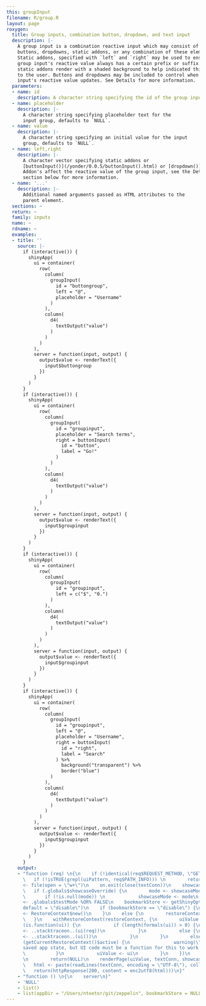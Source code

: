 ```yaml
---
this: groupInput
filename: R/group.R
layout: page
roxygen:
  title: Group inputs, combination button, dropdown, and text input
  description: |-
    A group input is a combination reactive input which may consist of one or two
    buttons, dropdowns, static addons, or any combination of these elements.
    Static addons, specified with `left` and `right` may be used to ensure an
    group input's reactive value always has a certain prefix or suffix. These
    static addons render with a shaded background to help indicated this behavior
    to the user. Buttons and dropdowns may be included to control when the group
    input's reactive value updates. See Details for more information.
  parameters:
  - name: id
    description: A character string specifying the id of the group input.
  - name: placeholder
    description: |-
      A character string specifying placeholder text for the
      input group, defaults to `NULL`.
  - name: value
    description: |-
      A character string specifying an initial value for the input
      group, defaults to `NULL`.
  - name: left,right
    description: |-
      A character vector specifying static addons or
      [buttonInput()](/yonder/0.0.5/buttonInput().html) or [dropdown()](/yonder/0.0.5/dropdown().html) elements specifying dynamic addons.
      Addon's affect the reactive value of the group input, see the Details
      section below for more information.
  - name: '...'
    description: |-
      Additional named arguments passed as HTML attributes to the
      parent element.
  sections: ~
  return: ~
  family: inputs
  name: ~
  rdname: ~
  examples:
  - title: ''
    source: |-
      if (interactive()) {
        shinyApp(
          ui = container(
            row(
              column(
                groupInput(
                  id = "buttongroup",
                  left = "@",
                  placeholder = "Username"
                )
              ),
              column(
                d4(
                  textOutput("value")
                )
              )
            )
          ),
          server = function(input, output) {
            output$value <- renderText({
              input$buttongroup
            })
          }
        )
      }
      if (interactive()) {
        shinyApp(
          ui = container(
            row(
              column(
                groupInput(
                  id = "groupinput",
                  placeholder = "Search terms",
                  right = buttonInput(
                    id = "button",
                    label = "Go!"
                  )
                )
              ),
              column(
                d4(
                  textOutput("value")
                )
              )
            )
          ),
          server = function(input, output) {
            output$value <- renderText({
              input$groupinput
            })
          }
        )
      }
      if (interactive()) {
        shinyApp(
          ui = container(
            row(
              column(
                groupInput(
                  id = "groupinput",
                  left = c("$", "0.")
                )
              ),
              column(
                d4(
                  textOutput("value")
                )
              )
            )
          ),
          server = function(input, output) {
            output$value <- renderText({
              input$groupinput
            })
          }
        )
      }
      if (interactive()) {
        shinyApp(
          ui = container(
            row(
              column(
                groupInput(
                  id = "groupinput",
                  left = "@",
                  placeholder = "Username",
                  right = buttonInput(
                    id = "right",
                    label = "Search"
                  ) %>%
                    background("transparent") %>%
                    border("blue")
                )
              ),
              column(
                d4(
                  textOutput("value")
                )
              )
            )
          ),
          server = function(input, output) {
            output$value <- renderText({
              input$groupinput
            })
          }
        )
      }
    output:
    - "function (req) \n{\n    if (!identical(req$REQUEST_METHOD, \"GET\")) \n        return(NULL)\n
      \   if (!isTRUE(grepl(uiPattern, req$PATH_INFO))) \n        return(NULL)\n    textConn
      <- file(open = \"w+\")\n    on.exit(close(textConn))\n    showcaseMode <- .globals$showcaseDefault\n
      \   if (.globals$showcaseOverride) {\n        mode <- showcaseModeOfReq(req)\n
      \       if (!is.null(mode)) \n            showcaseMode <- mode\n    }\n    testMode
      <- .globals$testMode %OR% FALSE\n    bookmarkStore <- getShinyOption(\"bookmarkStore\",
      default = \"disable\")\n    if (bookmarkStore == \"disable\") {\n        restoreContext
      <- RestoreContext$new()\n    }\n    else {\n        restoreContext <- RestoreContext$new(req$QUERY_STRING)\n
      \   }\n    withRestoreContext(restoreContext, {\n        uiValue <- NULL\n        if
      (is.function(ui)) {\n            if (length(formals(ui)) > 0) {\n                uiValue
      <- ..stacktraceon..(ui(req))\n            }\n            else {\n                uiValue
      <- ..stacktraceon..(ui())\n            }\n        }\n        else {\n            if
      (getCurrentRestoreContext()$active) {\n                warning(\"Trying to restore
      saved app state, but UI code must be a function for this to work! See ?enableBookmarking\")\n
      \           }\n            uiValue <- ui\n        }\n    })\n    if (is.null(uiValue))
      \n        return(NULL)\n    renderPage(uiValue, textConn, showcaseMode, testMode)\n
      \   html <- paste(readLines(textConn, encoding = \"UTF-8\"), collapse = \"\\n\")\n
      \   return(httpResponse(200, content = enc2utf8(html)))\n}"
    - "function () \n{\n    server\n}"
    - 'NULL'
    - list()
    - list(appDir = "/Users/nteetor/git/zeppelin", bookmarkStore = NULL)
---
```

